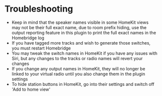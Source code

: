# Troubleshooting

- Keep in mind that the speaker names visible in some HomeKit views may not be their full exact name, due to room prefix hiding, use the output reporting feature in this plugin to print the full exact names in the Homebridge log
- If you have tagged more tracks and wish to generate those switches, you must restart Homebridge
- You may tweak the switch names in HomeKit if you have any issues with Siri, but any changes to the tracks or radio names will revert your changes
- If you change any output names in HomeKit, they will no longer be linked to your virtual radio until you also change them in the plugin settings
- To hide station buttons in HomeKit, go into their settings and switch off 'Add to home view'
